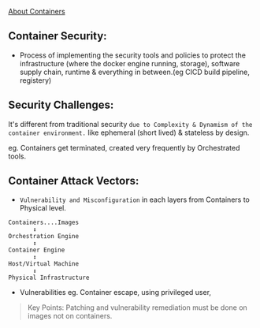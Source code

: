 [About Containers](https://github.com/IOxCyber/CyberWeb-Concepts/blob/main/Docker101/Docker-Theory.md#2-docker-containers-running-instance-of-a-docker-image)

## Container Security:
- Process of implementing the security tools and policies to protect the infrastructure (where the docker engine running, storage), software supply chain, runtime & everything in between.(eg CICD build pipeline, registery)


## Security Challenges:
It's different from traditional security `due to Complexity & Dynamism of the container environment.` like ephemeral (short lived) & stateless by design.

eg. Containers get terminated, created very frequently by Orchestrated tools.

## Container Attack Vectors:
- `Vulnerability and Misconfiguration` in each layers from Containers to Physical level.

```
Containers....Images
       ↕️
Orchestration Engine
       ↕️
Container Engine 
       ↕️
Host/Virtual Machine
       ↕️
Physical Infrastructure
```

- Vulnerabilities eg. Container escape, using privileged user, 

> Key Points: Patching and vulnerability remediation must be done on images not on containers.






